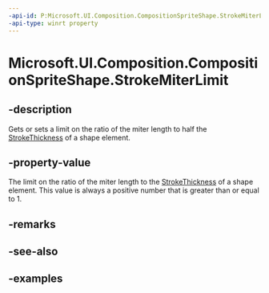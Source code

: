 ```yaml
---
-api-id: P:Microsoft.UI.Composition.CompositionSpriteShape.StrokeMiterLimit
-api-type: winrt property
---
```


<!-- Property syntax.
public float StrokeMiterLimit { get;  set; }
-->

# Microsoft.UI.Composition.CompositionSpriteShape.StrokeMiterLimit

## -description

Gets or sets a limit on the ratio of the miter length to half the [StrokeThickness](compositionspriteshape_strokethickness.md) of a shape element.

## -property-value

The limit on the ratio of the miter length to the [StrokeThickness](compositionspriteshape_strokethickness.md) of a shape element. This value is always a positive number that is greater than or equal to 1.

## -remarks

## -see-also

## -examples

